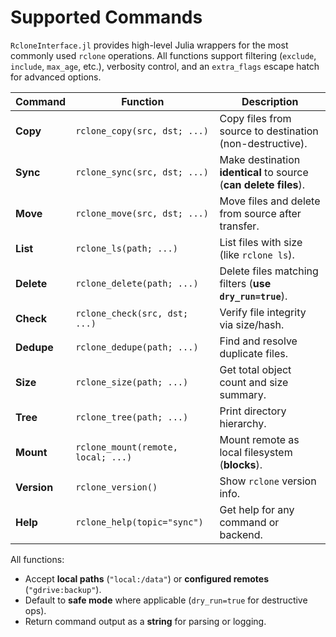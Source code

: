 # Supported Commands

`RcloneInterface.jl` provides high-level Julia wrappers for the most commonly used `rclone` operations. All functions support filtering (`exclude`, `include`, `max_age`, etc.), verbosity control, and an `extra_flags` escape hatch for advanced options.

| Command | Function | Description |
|--------|--------|-------------|
| **Copy** | `rclone_copy(src, dst; ...)` | Copy files from source to destination (non-destructive). |
| **Sync** | `rclone_sync(src, dst; ...)` | Make destination **identical** to source (**can delete files**). |
| **Move** | `rclone_move(src, dst; ...)` | Move files and delete from source after transfer. |
| **List** | `rclone_ls(path; ...)` | List files with size (like `rclone ls`). |
| **Delete** | `rclone_delete(path; ...)` | Delete files matching filters (**use `dry_run=true`**). |
| **Check** | `rclone_check(src, dst; ...)` | Verify file integrity via size/hash. |
| **Dedupe** | `rclone_dedupe(path; ...)` | Find and resolve duplicate files. |
| **Size** | `rclone_size(path; ...)` | Get total object count and size summary. |
| **Tree** | `rclone_tree(path; ...)` | Print directory hierarchy. |
| **Mount** | `rclone_mount(remote, local; ...)` | Mount remote as local filesystem (**blocks**). |
| **Version** | `rclone_version()` | Show `rclone` version info. |
| **Help** | `rclone_help(topic="sync")` | Get help for any command or backend. |

All functions:
- Accept **local paths** (`"local:/data"`) or **configured remotes** (`"gdrive:backup"`).
- Default to **safe mode** where applicable (`dry_run=true` for destructive ops).
- Return command output as a **string** for parsing or logging.
```
